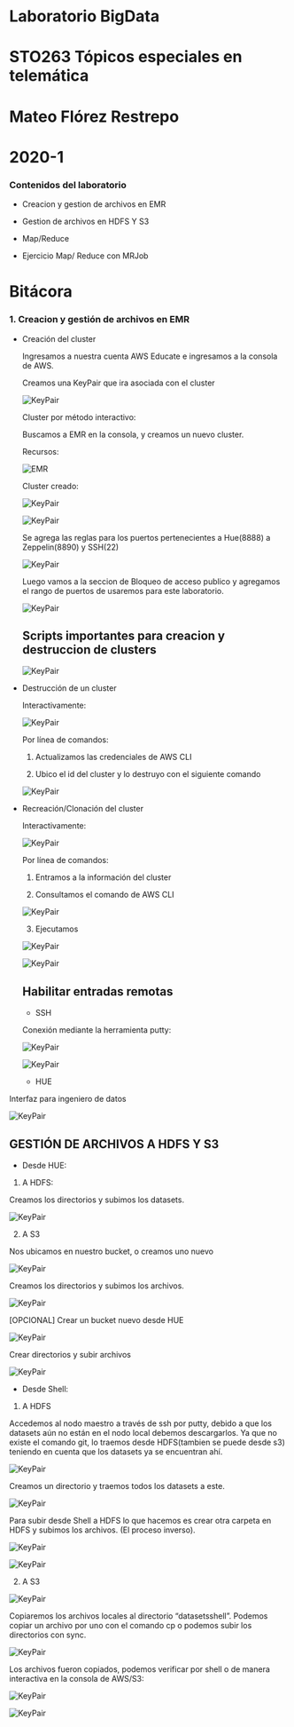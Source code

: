 # Laboratorio BigData
# STO263 Tópicos especiales en telemática 

# Mateo Flórez Restrepo
# 2020-1

### Contenidos del laboratorio
* Creacion y gestion de archivos en EMR

* Gestion de archivos en HDFS Y S3

* Map/Reduce 

* Ejercicio Map/ Reduce con MRJob

# Bitácora

### 1. Creacion y gestión de archivos en EMR 

* Creación del cluster

  Ingresamos a nuestra cuenta AWS Educate e ingresamos a la consola de AWS.
  
  Creamos una KeyPair que ira asociada con el cluster
  
  ![KeyPair](EMR/emr1.png) 

  Cluster por método interactivo:
  
  Buscamos a EMR en la consola, y creamos un nuevo cluster.
  
  Recursos:
  
  ![EMR](EMR/emr2.png) 
  
  Cluster creado:
  
  ![KeyPair](EMR/emr3.png)
  
  ![KeyPair](EMR/emr4.png) 
  
    Se agrega las reglas para los puertos pertenecientes a Hue(8888) a Zeppelin(8890) y SSH(22)
  
    ![KeyPair](EMR/emr5.png) 
  
    Luego vamos a la seccion de Bloqueo de acceso publico y agregamos el rango de puertos de usaremos para este laboratorio.
  
   ![KeyPair](EMR/emr28.PNG) 
  
  ## Scripts importantes para creacion y destruccion de clusters
  
  ![KeyPair](EMR/emr6.PNG) 

* Destrucción de un cluster
  
  Interactivamente:
  
  ![KeyPair](EMR/emr7.PNG)
  
  Por línea de comandos:
  
    1.	Actualizamos las credenciales de AWS CLI
    
    2.	Ubico el id del cluster y lo destruyo con el siguiente comando
      
   ![KeyPair](EMR/emr8.PNG)
  
      
* Recreación/Clonación del cluster
  
  Interactivamente: 
  
   ![KeyPair](EMR/emr9-1.PNG)
   
  Por línea de comandos:
  
     1.	Entramos a la información del cluster
     
     2.	Consultamos el comando de AWS CLI
    
    ![KeyPair](EMR/emr9.PNG)
    
     3.	Ejecutamos
  
    ![KeyPair](EMR/emr10.PNG)  
      
    ![KeyPair](EMR/emr11.PNG)

  ## Habilitar entradas remotas
  
  * SSH
  
  Conexión mediante la herramienta putty:
  
  ![KeyPair](EMR/emr12.png)
  
  ![KeyPair](EMR/emr13.png)
  
  
  * HUE
  
 Interfaz para ingeniero de datos
 
 ![KeyPair](EMR/emr14.png)
 
 ## GESTIÓN DE ARCHIVOS A HDFS Y S3
 
 * Desde HUE:
 
  1.	A HDFS:
 
  Creamos los directorios y subimos los datasets.
  
  ![KeyPair](EMR/emr15.png)
  
  2. A S3
  
  Nos ubicamos en nuestro bucket, o creamos uno nuevo
  
  ![KeyPair](EMR/emr16.png)
  
  Creamos los directorios y subimos los archivos.
  
   ![KeyPair](EMR/emr17.png)
   
  [OPCIONAL] Crear un bucket nuevo desde HUE
  
  ![KeyPair](EMR/emr18.PNG)
  
  Crear directorios y subir archivos
 
  ![KeyPair](EMR/emr19.png)
  
  
 * Desde Shell:

  1.	A HDFS
  
  Accedemos al nodo maestro a través de ssh por putty, debido a que los datasets aún no están en el nodo local debemos descargarlos. Ya que no existe el comando git, lo traemos desde HDFS(tambien se puede desde s3) teniendo en cuenta que los datasets ya se encuentran ahí.
  
  ![KeyPair](EMR/emr20.png)
  
  Creamos un directorio y traemos todos los datasets a este.
  
  ![KeyPair](EMR/emr21.png)
  
  Para subir desde Shell a HDFS lo que hacemos es crear otra carpeta en HDFS y subimos los archivos. (El proceso inverso).
  
  ![KeyPair](EMR/emr22.png)
  
  ![KeyPair](EMR/emr23.png)
  
 2. A S3
  
  ![KeyPair](EMR/emr24.png)
  
  Copiaremos los archivos locales al directorio “datasetsshell”. Podemos copiar un archivo por uno con el comando cp o podemos subir los directorios con sync.
  
  ![KeyPair](EMR/emr25.PNG)
 
 Los archivos fueron copiados, podemos verificar por shell o de manera interactiva en la consola de AWS/S3:
 
 ![KeyPair](EMR/emr26.png)
 
 ![KeyPair](EMR/emr27.png)
 
 
  
  
  
  
  

 
   
  
 
 
  

  
  
  
  
  


